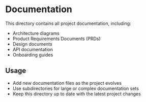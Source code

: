 # Documentation

This directory contains all project documentation, including:

- Architecture diagrams
- Product Requirements Documents (PRDs)
- Design documents
- API documentation
- Onboarding guides

## Usage

- Add new documentation files as the project evolves
- Use subdirectories for large or complex documentation sets
- Keep this directory up to date with the latest project changes
